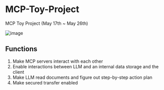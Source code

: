 # MCP-Toy-Project
MCP Toy Project (May 17th ~ May 26th)

![image](https://github.com/user-attachments/assets/541d2c9d-50e6-4b3f-80a4-de386e8e2df5)


## Functions
1) Make MCP servers interact with each other
2) Enable interactions between LLM and an internal data storage and the client
3) Make LLM read documents and figure out step-by-step action plan
4) Make secured transfer enabled
